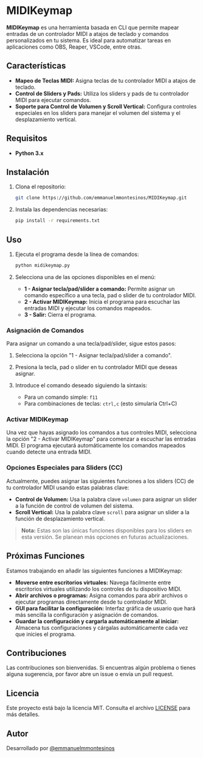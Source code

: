 # MIDIKeymap

**MIDIKeymap** es una herramienta basada en CLI que permite mapear entradas de un controlador MIDI a atajos de teclado y comandos personalizados en tu sistema. Es ideal para automatizar tareas en aplicaciones como OBS, Reaper, VSCode, entre otras.

## Características

- **Mapeo de Teclas MIDI:** Asigna teclas de tu controlador MIDI a atajos de teclado.
- **Control de Sliders y Pads:** Utiliza los sliders y pads de tu controlador MIDI para ejecutar comandos.
- **Soporte para Control de Volumen y Scroll Vertical:** Configura controles especiales en los sliders para manejar el volumen del sistema y el desplazamiento vertical.

## Requisitos

- **Python 3.x**

## Instalación

1. Clona el repositorio:

    ```bash
    git clone https://github.com/emmanuelmmontesinos/MIDIKeymap.git
    ```

2. Instala las dependencias necesarias:

    ```bash
    pip install -r requirements.txt
    ```

## Uso

1. Ejecuta el programa desde la línea de comandos:

    ```bash
    python midikeymap.py
    ```

2. Selecciona una de las opciones disponibles en el menú:

    - **1 - Asignar tecla/pad/slider a comando:** Permite asignar un comando específico a una tecla, pad o slider de tu controlador MIDI.
    - **2 - Activar MIDIKeymap:** Inicia el programa para escuchar las entradas MIDI y ejecutar los comandos mapeados.
    - **3 - Salir:** Cierra el programa.

### Asignación de Comandos

Para asignar un comando a una tecla/pad/slider, sigue estos pasos:

1. Selecciona la opción "1 - Asignar tecla/pad/slider a comando".
2. Presiona la tecla, pad o slider en tu controlador MIDI que deseas asignar.
3. Introduce el comando deseado siguiendo la sintaxis: 

   - Para un comando simple: `f11`
   - Para combinaciones de teclas: `ctrl,c` (esto simularía Ctrl+C)

### Activar MIDIKeymap

Una vez que hayas asignado los comandos a tus controles MIDI, selecciona la opción "2 - Activar MIDIKeymap" para comenzar a escuchar las entradas MIDI. El programa ejecutará automáticamente los comandos mapeados cuando detecte una entrada MIDI.

### Opciones Especiales para Sliders (CC)

Actualmente, puedes asignar las siguientes funciones a los sliders (CC) de tu controlador MIDI usando estas palabras clave:

- **Control de Volumen:** Usa la palabra clave `volumen` para asignar un slider a la función de control de volumen del sistema.
- **Scroll Vertical:** Usa la palabra clave `scroll` para asignar un slider a la función de desplazamiento vertical.

> **Nota:** Estas son las únicas funciones disponibles para los sliders en esta versión. Se planean más opciones en futuras actualizaciones.

## Próximas Funciones

Estamos trabajando en añadir las siguientes funciones a MIDIKeymap:

- **Moverse entre escritorios virtuales:** Navega fácilmente entre escritorios virtuales utilizando los controles de tu dispositivo MIDI.
- **Abrir archivos o programas:** Asigna comandos para abrir archivos o ejecutar programas directamente desde tu controlador MIDI.
- **GUI para facilitar la configuración:** Interfaz gráfica de usuario que hará más sencilla la configuración y asignación de comandos.
- **Guardar la configuración y cargarla automáticamente al iniciar:** Almacena tus configuraciones y cárgalas automáticamente cada vez que inicies el programa.

## Contribuciones

Las contribuciones son bienvenidas. Si encuentras algún problema o tienes alguna sugerencia, por favor abre un issue o envía un pull request.

## Licencia

Este proyecto está bajo la licencia MIT. Consulta el archivo [LICENSE](LICENSE) para más detalles.

## Autor

Desarrollado por [@emmanuelmmontesinos](https://github.com/emmanuelmmontesinos)
